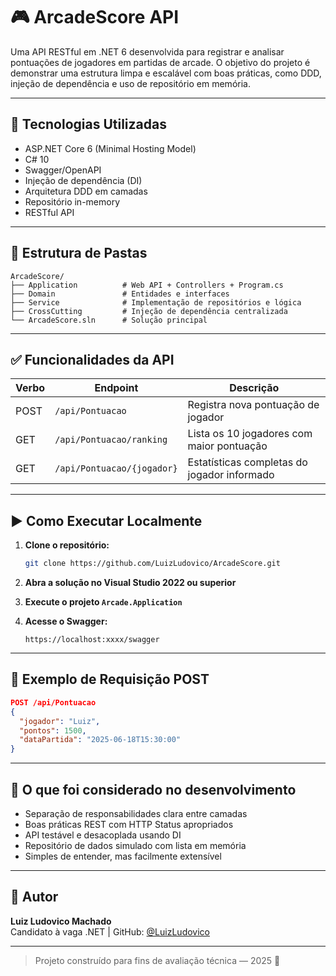 
# 🎮 ArcadeScore API

Uma API RESTful em .NET 6 desenvolvida para registrar e analisar pontuações de jogadores em partidas de arcade. O objetivo do projeto é demonstrar uma estrutura limpa e escalável com boas práticas, como DDD, injeção de dependência e uso de repositório em memória.

---

## 🚀 Tecnologias Utilizadas

- ASP.NET Core 6 (Minimal Hosting Model)
- C# 10
- Swagger/OpenAPI
- Injeção de dependência (DI)
- Arquitetura DDD em camadas
- Repositório in-memory
- RESTful API

---

## 📂 Estrutura de Pastas

```
ArcadeScore/
├── Application          # Web API + Controllers + Program.cs
├── Domain               # Entidades e interfaces
├── Service              # Implementação de repositórios e lógica
├── CrossCutting         # Injeção de dependência centralizada
└── ArcadeScore.sln      # Solução principal
```

---

## ✅ Funcionalidades da API

| Verbo | Endpoint                        | Descrição                                     |
|-------|----------------------------------|-----------------------------------------------|
| POST  | `/api/Pontuacao`                | Registra nova pontuação de jogador            |
| GET   | `/api/Pontuacao/ranking`        | Lista os 10 jogadores com maior pontuação     |
| GET   | `/api/Pontuacao/{jogador}`      | Estatísticas completas do jogador informado   |

---

## ▶️ Como Executar Localmente

1. **Clone o repositório:**
   ```bash
   git clone https://github.com/LuizLudovico/ArcadeScore.git
   ```

2. **Abra a solução no Visual Studio 2022 ou superior**

3. **Execute o projeto `Arcade.Application`**

4. **Acesse o Swagger:**
   ```
   https://localhost:xxxx/swagger
   ```

---

## 🧪 Exemplo de Requisição POST

```json
POST /api/Pontuacao
{
  "jogador": "Luiz",
  "pontos": 1500,
  "dataPartida": "2025-06-18T15:30:00"
}
```

---

## 🧠 O que foi considerado no desenvolvimento

- Separação de responsabilidades clara entre camadas
- Boas práticas REST com HTTP Status apropriados
- API testável e desacoplada usando DI
- Repositório de dados simulado com lista em memória
- Simples de entender, mas facilmente extensível

---

## 📌 Autor

**Luiz Ludovico Machado**  
Candidato à vaga .NET | GitHub: [@LuizLudovico](https://github.com/LuizLudovico)

---

> Projeto construído para fins de avaliação técnica — 2025 🚀
